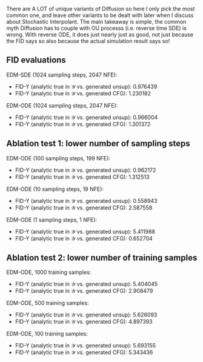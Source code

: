 There are A LOT of unique variants of Diffusion so here I only pick the most common one, and leave other variants to be dealt with later when I discuss about Stochastic Interpolant. The main takeaway is simple, the common myth Diffusion has to couple with OU processs (i.e. reverse time SDE) is wrong. With reverse ODE, it does just nearly just as good, not just because the FID says so also because the actual simulation result says so! 

## FID evaluations
EDM-SDE (1024 sampling steps, 2047 NFE):
- FID-Y (analytic true in 𝒴 vs. generated unsup): 0.976439
- FID-Y (analytic true in 𝒴 vs. generated CFG):   1.230182

EDM-ODE (1024 sampling steps, 2047 NFE):
- FID-Y (analytic true in 𝒴 vs. generated unsup): 0.966004
- FID-Y (analytic true in 𝒴 vs. generated CFG):   1.301372


## Ablation test 1: lower number of sampling steps
EDM-ODE (100 sampling steps, 199 NFE): 
- FID-Y (analytic true in 𝒴 vs. generated unsup): 0.962172
- FID-Y (analytic true in 𝒴 vs. generated CFG):   1.312513

EDM-ODE (10 sampling steps, 19 NFE): 
- FID-Y (analytic true in 𝒴 vs. generated unsup): 0.558943
- FID-Y (analytic true in 𝒴 vs. generated CFG):   2.587558

EDM-ODE (1 sampling steps, 1 NFE):
- FID-Y (analytic true in 𝒴 vs. generated unsup): 5.411988
- FID-Y (analytic true in 𝒴 vs. generated CFG):   0.652704


## Ablation test 2: lower number of training samples
EDM-ODE, 1000 training samples:
- FID-Y (analytic true in 𝒴 vs. generated unsup): 5.404045
- FID-Y (analytic true in 𝒴 vs. generated CFG):   2.908479

EDM-ODE, 500 training samples:
- FID-Y (analytic true in 𝒴 vs. generated unsup): 5.626093
- FID-Y (analytic true in 𝒴 vs. generated CFG):   4.897393

EDM-ODE, 100 training samples:
- FID-Y (analytic true in 𝒴 vs. generated unsup): 5.693155
- FID-Y (analytic true in 𝒴 vs. generated CFG):   5.343436
